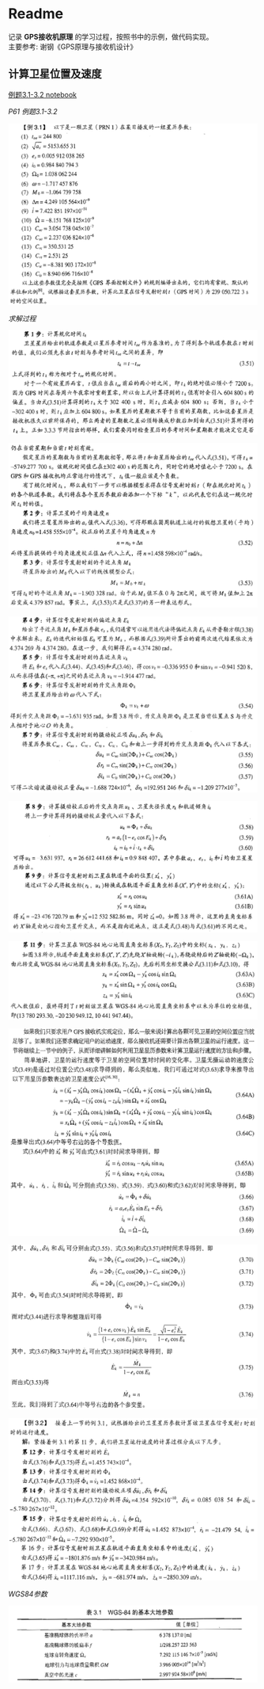 # Readme

记录 **GPS接收机原理** 的学习过程，按照书中的示例，做代码实现。 <br>
主要参考: 谢钢《GPS原理与接收机设计》

## 计算卫星位置及速度

[例题3.1-3.2 notebook](./demo3.1.ipynb) <br>

*P61 例题3.1-3.2*

![P61 例题3.1](./pictures/demo3.1-P61.png)

*求解过程*

![P61 例题3.1-答案](./pictures/demo3.1-answer%20step1.png)

![P61 例题3.1-答案](./pictures/demo3.1-answer%20step2-3.png)

![P61 例题3.1-答案](./pictures/demo3.1-answer%20step4-7.png)

![P61 例题3.1-答案](./pictures/demo3.1-answer%20step8-10.png)

![P61 例题3.1-答案](./pictures/demo3.1-answer%20step11.png)

![P61 例题3.1-答案](./pictures/demo3.1-answer%20step12.png)

![P61 例题3.1-答案](./pictures/demo3.1-answer%20step13.png)

![P61 例题3.1-答案](./pictures/demo3.1-answer%20step12-13.png)

*WGS84参数*

![WGS84参数](./pictures/WGS-84.png)
